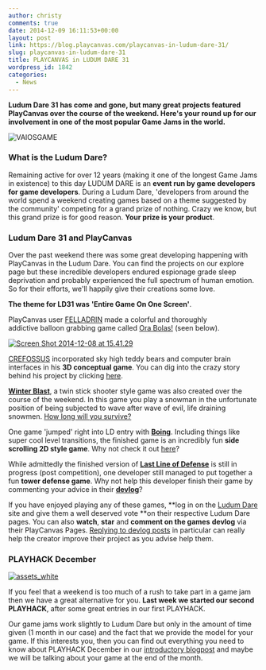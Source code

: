 ```yaml
---
author: christy
comments: true
date: 2014-12-09 16:11:53+00:00
layout: post
link: https://blog.playcanvas.com/playcanvas-in-ludum-dare-31/
slug: playcanvas-in-ludum-dare-31
title: PLAYCANVAS in LUDUM DARE 31
wordpress_id: 1842
categories:
  - News
---
```


**Ludum Dare 31 has come and gone, but many great projects featured PlayCanvas over the course of the weekend. Here's your round up for our involvement in one of the most popular Game Jams in the world.**

![VAIOSGAME](https://blog.playcanvas.com/wp-content/uploads/2014/12/VAIOSGAME.png)

### **What is the Ludum Dare?**

Remaining active for over 12 years (making it one of the longest Game Jams in existence) to this day LUDUM DARE is an **event run by game developers for game developers**. During a Ludum Dare, 'developers from around the world spend a weekend creating games based on a theme suggested by the community' competing for a grand prize of nothing. Crazy we know, but this grand prize is for good reason. **Your prize is your product**.

### **Ludum Dare 31 and PlayCanvas**

Over the past weekend there was some great developing happening with PlayCanvas in the Ludum Dare. You can find the projects on our explore page but these incredible developers endured espionage grade sleep deprivation and probably experienced the full spectrum of human emotion. So for their efforts, we'll happily give their creations some love.

**The theme for LD31 was** **'Entire Game On One Screen'**.

PlayCanvas user [FELLADRIN](https://playcanvas.com/user/felladrin) made a colorful and thoroughly addictive balloon grabbing game called [Ora Bolas!](https://playcanv.as/p/tfHfJdt7/) (seen below).

[![Screen Shot 2014-12-08 at 15.41.29](https://blog.playcanvas.com/wp-content/uploads/2014/12/Screen-Shot-2014-12-08-at-15.41.29.png)](https://playcanv.as/p/tfHfJdt7/)

[CREFOSSUS](https://playcanvas.com/user/crefossus) incorporated sky high teddy bears and computer brain interfaces in his **3D conceptual game**. You can dig into the crazy story behind his project by clicking [here](https://playcanv.as/p/p5kAudr6/).

**[Winter Blast](https://playcanv.as/p/WEQSCayp/)**, a twin stick shooter style game was also created over the course of the weekend. In this game you play a snowman in the unfortunate position of being subjected to wave after wave of evil, life draining snowmen. [How long will you survive?](https://playcanv.as/p/WEQSCayp/)

One game 'jumped' right into LD entry with [**Boing**](https://playcanv.as/p/zgwRFIzj/). Including things like super cool level transitions, the finished game is an incredibly fun **side scrolling 2D style game**. Why not check it out [here](https://playcanv.as/p/zgwRFIzj/)?

While admittedly the finished version of **[Last Line of Defense](https://playcanv.as/p/OOoBHmSw/)** is still in progress (post competition), one developer still managed to put together a fun **tower defense game**. Why not help this developer finish their game by commenting your advice in their **[devlog](https://playcanvas.com/project/333752/overview/last-line-of-defense)**?

If you have enjoyed playing any of these games, **log in on the [Ludum Dare](https://ludumdare.com/) site and give them a well deserved vote **on their respective Ludum Dare pages. You can also **watch**, **star** and **comment on the games** **devlog** via their PlayCanvas Pages. [Replying to devlog posts](https://blog.playcanvas.com/the-devlog-playcanvas-community-feature/) in particular can really help the creator improve their project as you advise help them.

### PLAYHACK December

[![assets_white](https://blog.playcanvas.com/wp-content/uploads/2014/12/assets_white1.jpg)](https://blog.playcanvas.com/wp-content/uploads/2014/12/assets_white1.jpg)

If you feel that a weekend is too much of a rush to take part in a game jam then we have a great alternative for you. **Last week we started our second PLAYHACK**, after some great entries in our first PLAYHACK.

Our game jams work slightly to Ludum Dare but only in the amount of time given (1 month in our case) and the fact that we provide the model for your game. If this interests you, then you can find out everything you need to know about PLAYHACK December in our [introductory blogpost](https://blog.playcanvas.com/playhack-december-jolly-santa/) and maybe we will be talking about your game at the end of the month.
